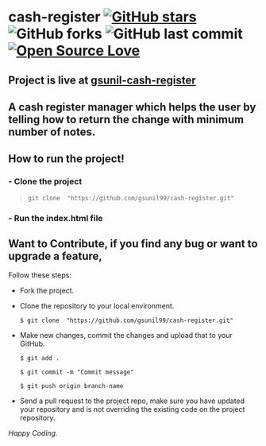 # cash-register [![GitHub stars](https://img.shields.io/github/stars/gsunil99/cash-register?style=social)](https://github.com/login?return_to=%2Fgsunil99%cash-register) ![GitHub forks](https://img.shields.io/github/forks/gsunil99/cash-register?style=social) ![GitHub last commit](https://img.shields.io/github/last-commit/gsunil99/cash-register) [![Open Source Love](https://badges.frapsoft.com/os/v2/open-source.svg?v=103)](https://github.com/gsunil99/cash-register)

## Project is live at [**gsunil-cash-register**](https://gsunil-cash-register.netlify.app/)
## A cash register manager which helps the user by telling how to return the change with minimum number of notes.
## How to run the project!
### - Clone the project
> ``` git clone  "https://github.com/gsunil99/cash-register.git" ```
### - Run the index.html file

 ## Want to Contribute, if you find any bug or want to upgrade a feature,
Follow these steps:
- Fork the project.
- Clone the repository to your local environment.

    ```$ git clone  "https://github.com/gsunil99/cash-register.git" ```
    
- Make new changes, commit the changes and upload that to your GitHub.

    `$ git add .`
    
    `$ git commit -m "Commit message" `
    
    `$ git push origin branch-name`
    
- Send a pull request to the project repo, make sure you have updated your repository and is not overriding the existing code on the project repository.

_Happy Coding._
